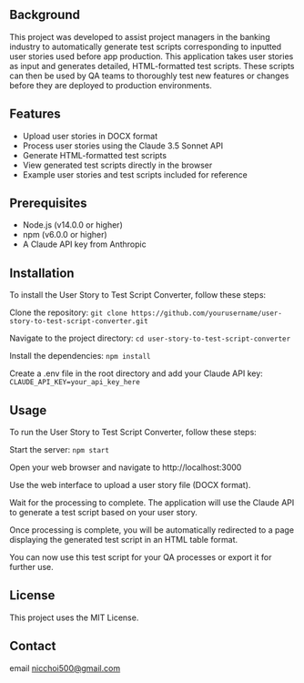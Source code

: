 ## Background 

This project was developed to assist project managers in the banking industry to automatically generate test scripts corresponding to inputted user stories used before app production. 
This application takes user stories as input and generates detailed, HTML-formatted test scripts. These scripts can then be used by QA teams to thoroughly test new features or changes before they are deployed to production environments.

## Features

- Upload user stories in DOCX format
- Process user stories using the Claude 3.5 Sonnet API
- Generate HTML-formatted test scripts
- View generated test scripts directly in the browser
- Example user stories and test scripts included for reference

## Prerequisites
- Node.js (v14.0.0 or higher)
- npm (v6.0.0 or higher)
- A Claude API key from Anthropic

## Installation
To install the User Story to Test Script Converter, follow these steps:

Clone the repository:
`git clone https://github.com/yourusername/user-story-to-test-script-converter.git`

Navigate to the project directory:
`cd user-story-to-test-script-converter`

Install the dependencies:
`npm install`

Create a .env file in the root directory and add your Claude API key:
`CLAUDE_API_KEY=your_api_key_here`


## Usage
To run the User Story to Test Script Converter, follow these steps:

Start the server:
`npm start`

Open your web browser and navigate to http://localhost:3000 

Use the web interface to upload a user story file (DOCX format).

Wait for the processing to complete. The application will use the Claude API to generate a test script based on your user story.

Once processing is complete, you will be automatically redirected to a page displaying the generated test script in an HTML table format.

You can now use this test script for your QA processes or export it for further use.

## License
This project uses the MIT License.

## Contact
email nicchoi500@gmail.com
